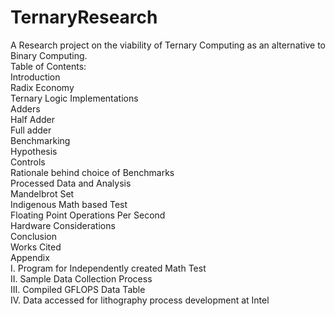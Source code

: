 # TernaryResearch
A Research project on the viability of Ternary Computing as an alternative to Binary Computing.
<br />
Table of Contents:<br />
Introduction <br />
Radix Economy <br />
Ternary Logic Implementations <br />
  Adders <br />
    Half Adder<br />
    Full adder<br />
Benchmarking<br />
  Hypothesis<br />
  Controls<br />
  Rationale behind choice of Benchmarks<br />
  Processed Data and Analysis<br />
    Mandelbrot Set<br />
    Indigenous Math based Test<br />
    Floating Point Operations Per Second<br />
Hardware Considerations<br />
Conclusion<br />
Works Cited<br />
Appendix <br />
  I. Program for Independently created Math Test <br />
  II. Sample Data Collection Process <br />
  III. Compiled GFLOPS Data Table <br />
  IV. Data accessed for lithography process development at Intel <br />
